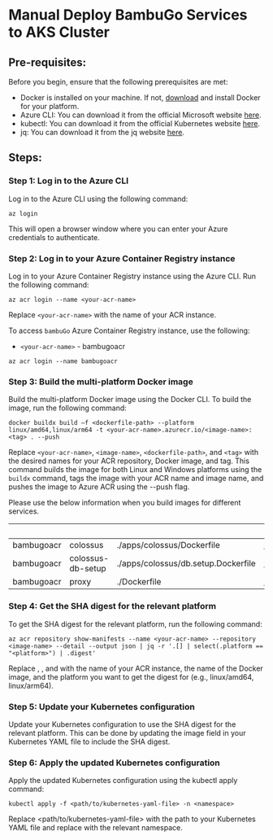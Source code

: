 # Manual Deploy BambuGo Services to AKS Cluster

## Pre-requisites:

Before you begin, ensure that the following prerequisites are met:

- Docker is installed on your machine. If not, [download](https://www.docker.com/products/docker-desktop) and install
  Docker for your platform.
- Azure CLI: You can download it from the official Microsoft
  website [here](https://docs.microsoft.com/en-us/cli/azure/install-azure-cli).
- kubectl: You can download it from the official Kubernetes
  website [here](https://kubernetes.io/docs/tasks/tools/install-kubectl/).
- jq:  You can download it from the jq website [here](https://stedolan.github.io/jq/download/).

## Steps:

### Step 1: Log in to the Azure CLI
Log in to the Azure CLI using the following command:

```shell
az login
```

This will open a browser window where you can enter your Azure credentials to authenticate.

### Step 2: Log in to your Azure Container Registry instance

Log in to your Azure Container Registry instance using the Azure CLI. Run the following command:

```shell
az acr login --name <your-acr-name>
```

Replace `<your-acr-name>` with the name of your ACR instance.

To access `bambuGo` Azure Container Registry instance, use the following:

- `<your-acr-name>` - bambugoacr

```shell
az acr login --name bambugoacr
```

### Step 3: Build the multi-platform Docker image
Build the multi-platform Docker image using the Docker CLI. To build the image, run the following command:

```shell
docker buildx build –f <dockerfile-path> --platform linux/amd64,linux/arm64 -t <your-acr-name>.azurecr.io/<image-name>:<tag> . --push
```

Replace `<your-acr-name>`, `<image-name>`,  `<dockerfile-path>`, and `<tag>` with the desired names for your ACR
repository,
Docker image, and tag. This command builds the image for both Linux and Windows platforms using the `buildx` command,
tags
the image with your ACR name and image name, and pushes the image to Azure ACR using the --push flag.

Please use the below information when you build images for different services.

| <your-acr-name> | <image-name>      | <dockerfile-path>                   | Repository                                              |
|-----------------|-------------------|-------------------------------------|---------------------------------------------------------|
| bambugoacr      | colossus          | ./apps/colossus/Dockerfile          | https://bitbucket.org/bambudeveloper/colossus/src/main/ |
| bambugoacr      | colossus-db-setup | ./apps/colossus/db.setup.Dockerfile | https://bitbucket.org/bambudeveloper/colossus/src/main/ |
| bambugoacr      | proxy             | ./Dockerfile                        | https://bitbucket.org/bambudeveloper/proxy/src/main/    |

### Step 4: Get the SHA digest for the relevant platform
To get the SHA digest for the relevant platform, run the following command:

```shell
az acr repository show-manifests --name <your-acr-name> --repository <image-name> --detail --output json | jq -r '.[] | select(.platform == "<platform>") | .digest'
```

Replace <your-acr-name>, <image-name>, and <platform> with the name of your ACR instance, the name of the Docker image,
and the platform you want to get the digest for (e.g., linux/amd64, linux/arm64).

### Step 5: Update your Kubernetes configuration
Update your Kubernetes configuration to use the SHA digest for the relevant platform. This can be done by updating the
image field in your Kubernetes YAML file to include the SHA digest.

### Step 6: Apply the updated Kubernetes configuration
Apply the updated Kubernetes configuration using the kubectl apply command:

```shell
kubectl apply -f <path/to/kubernetes-yaml-file> -n <namespace>
```

Replace <path/to/kubernetes-yaml-file> with the path to your Kubernetes YAML file and replace <namespace> with the relevant namespace.
